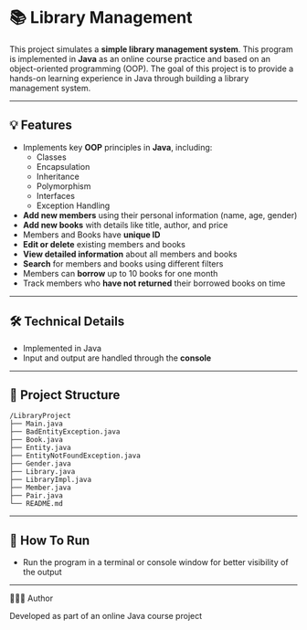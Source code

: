# 📚 Library Management

This project simulates a **simple library management system**. This program is implemented in **Java** as an online course practice and based on an object-oriented programming (OOP). The goal of this project is to provide a hands-on learning experience in Java through building a library management system.

---

## 💡 Features

- Implements key **OOP** principles in **Java**, including:
  - Classes
  - Encapsulation
  - Inheritance
  - Polymorphism
  - Interfaces
  - Exception Handling
- **Add new members** using their personal information (name, age, gender)
- **Add new books** with details like title, author, and price
- Members and Books have **unique ID**
- **Edit or delete** existing members and books
- **View detailed information** about all members and books
- **Search** for members and books using different filters
- Members can **borrow** up to 10 books for one month
- Track members who **have not returned** their borrowed books on time

---

## 🛠️ Technical Details

- Implemented in Java
- Input and output are handled through the **console**

---

## 📁 Project Structure

```
/LibraryProject
├── Main.java
├── BadEntityException.java
├── Book.java
├── Entity.java
├── EntityNotFoundException.java
├── Gender.java
├── Library.java
├── LibraryImpl.java
├── Member.java
├── Pair.java
└── README.md
```

---

## 🚀 How To Run

- Run the program in a terminal or console window for better visibility of the output

---

👩🏻‍💻 Author

Developed as part of an online Java course project
